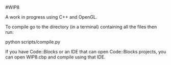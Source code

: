 #WIP8

A work in progress using C++ and OpenGL.

To compile go to the directory (in a terminal) containing all the files then run:

python scripts/compile.py

If you have Code::Blocks or an IDE that can open Code::Blocks projects, you can open WIP8.cbp and compile using that IDE.
